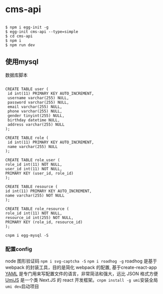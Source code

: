# cms-api

```npm

$ npm i egg-init -g
$ egg-init cms-api --type=simple
$ cd cms-api
$ npm i
$ npm run dev

```

## 使用mysql

数据库脚本

```mysql

CREATE TABLE user (
 id int(11) PRIMARY KEY AUTO_INCREMENT,
 username varchar(255) NULL,
 password varchar(255) NULL,
 email varchar(255) NULL,
 phone varchar(255) NULL,
 gender tinyint(255) NULL,
 birthday datetime NULL,
 address varchar(255) NULL
);

CREATE TABLE role (
 id int(11) PRIMARY KEY AUTO_INCREMENT,
 name varchar(255) NULL
);

CREATE TABLE role_user (
role_id int(11) NOT NULL,
user_id int(11) NOT NULL,
PRIMARY KEY (user_id, role_id)
);

CREATE TABLE resource (
id int(11) PRIMARY KEY AUTO_INCREMENT,
name varchar(255) NOT NULL
);

CREATE TABLE role_resource (
role_id int(11) NOT NULL,
resource_id int(255) NOT NULL,
PRIMARY KEY (role_id, resource_id)
);

```

```npm
cnpm i egg-mysql -S
```

### 配置config

node 图形验证码 `npm i svg-captcha -S`
`npm i roadhog -g` roadhog 是基于 webpack 的封装工具，目的是简化 webpack 的配置, 基于create-react-app
[YAML](http://nodeca.github.io/js-yaml/) 是专门用来写配置文件的语言，非常简洁和强大，远比 JSON 格式方便
[UmiJS](https://umijs.org/zh/guide/) 是一个类 Next.JS 的 react 开发框架。`cnpm install -g umi`安装全局 `umi dev`启动项目
